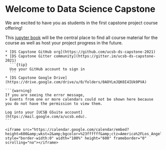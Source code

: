 # Welcome to Data Science Capstone

We are excited to have you as students in the first capstone project course offering!

This [jupyter book](https://jupyterbook.org) will be the central place to find all course material for the course as well as host your project progress in the future.

````{note}
* [DS Capstone GitHub org](https://github.com/ucsb-ds-capstone-2021)
* [DS Capstone Gitter community](https://gitter.im/ucsb-ds-capstone-2021)  
  ```{tip}
  Use your GitHub account to sign in
  ```
* [DS Capstone Google Drive](https://drive.google.com/drive/u/0/folders/0AOYLmJQK0I4IUk9PVA)
````

````{margin}
```{warning}
If you are seeing the error message,
> Events from one or more calendars could not be shown here because you do not have the permission to view them.

Log into your [UCSB GSuite account](https://mail.google.com/a/ucsb.edu).
```
````

```{div} class-calendar
<iframe src="https://calendar.google.com/calendar/embed?height=600&amp;wkst=2&amp;bgcolor=%23ffffff&amp;ctz=America%2FLos_Angeles&amp;src=Y19tMGhib2E1MmQwaG8wN3BsYmxnaGxwOXIxc0Bncm91cC5jYWxlbmRhci5nb29nbGUuY29t&amp;src=dWNzYnB1YmxpY2NhbGVuZGFyQGdtYWlsLmNvbQ&amp;color=%23F4511E&amp;color=%23795548&amp;showTitle=0&amp;mode=WEEK&amp;showNav=1&amp;showDate=1&amp;showPrint=1&amp;showTabs=1&amp;showCalendars=1" style="border-width:0" width="100%" height="600" frameborder="0" scrolling="no"></iframe>
```
